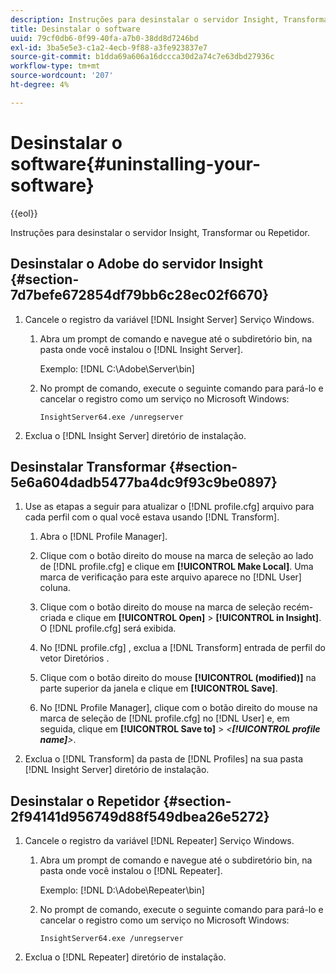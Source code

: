 ```yaml
---
description: Instruções para desinstalar o servidor Insight, Transformar ou Repetidor.
title: Desinstalar o software
uuid: 79cf0db6-0f99-40fa-a7b0-38dd8d7246bd
exl-id: 3ba5e5e3-c1a2-4ecb-9f88-a3fe923837e7
source-git-commit: b1dda69a606a16dccca30d2a74c7e63dbd27936c
workflow-type: tm+mt
source-wordcount: '207'
ht-degree: 4%

---
```


# Desinstalar o software{#uninstalling-your-software}

{{eol}}

Instruções para desinstalar o servidor Insight, Transformar ou Repetidor.

## Desinstalar o Adobe do servidor Insight {#section-7d7befe672854df79bb6c28ec02f6670}

1. Cancele o registro da variável [!DNL Insight Server] Serviço Windows.

   1. Abra um prompt de comando e navegue até o subdiretório bin, na pasta onde você instalou o [!DNL Insight Server].

      Exemplo: [!DNL C:\Adobe\Server\bin]

   1. No prompt de comando, execute o seguinte comando para pará-lo e cancelar o registro como um serviço no Microsoft Windows:

      ```
      InsightServer64.exe /unregserver
      ```

1. Exclua o [!DNL Insight Server] diretório de instalação.

## Desinstalar Transformar {#section-5e6a604dadb5477ba4dc9f93c9be0897}

1. Use as etapas a seguir para atualizar o [!DNL profile.cfg] arquivo para cada perfil com o qual você estava usando [!DNL Transform].

   1. Abra o [!DNL Profile Manager].
   1. Clique com o botão direito do mouse na marca de seleção ao lado de [!DNL profile.cfg] e clique em **[!UICONTROL Make Local]**. Uma marca de verificação para este arquivo aparece no [!DNL User] coluna.

   1. Clique com o botão direito do mouse na marca de seleção recém-criada e clique em **[!UICONTROL Open]** > **[!UICONTROL in Insight]**. O [!DNL profile.cfg] será exibida.

   1. No [!DNL profile.cfg] , exclua a [!DNL Transform] entrada de perfil do vetor Diretórios .

   1. Clique com o botão direito do mouse **[!UICONTROL (modified)]** na parte superior da janela e clique em **[!UICONTROL Save]**.

   1. No [!DNL Profile Manager], clique com o botão direito do mouse na marca de seleção de [!DNL profile.cfg] no [!DNL User] e, em seguida, clique em **[!UICONTROL Save to]** > *&lt;**[!UICONTROL profile name]**>*.

1. Exclua o [!DNL Transform] da pasta de [!DNL Profiles] na sua pasta [!DNL Insight Server] diretório de instalação.

## Desinstalar o Repetidor {#section-2f94141d956749d88f549dbea26e5272}

1. Cancele o registro da variável [!DNL Repeater] Serviço Windows.

   1. Abra um prompt de comando e navegue até o subdiretório bin, na pasta onde você instalou o [!DNL Repeater].

      Exemplo: [!DNL D:\Adobe\Repeater\bin]

   1. No prompt de comando, execute o seguinte comando para pará-lo e cancelar o registro como um serviço no Microsoft Windows:

      ```
      InsightServer64.exe /unregserver
      ```

1. Exclua o [!DNL Repeater] diretório de instalação.
